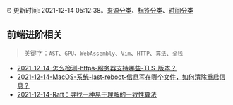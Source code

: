 :alarm_clock: 更新时间: 2021-12-14 05:12:38。[来源分类](../README.md)、[标签分类](../TAGS.md)、[时间分类](../TIMELINE.md)

## 前端进阶相关


> 关键字：`AST`、`GPU`、`WebAssembly`、`Vim`、`HTTP`、`算法`、`全栈`



- [2021-12-14-怎么检测-https-服务器支持哪些-TLS-版本？](https://www.v2ex.com/t/822088) 
- [2021-12-14-MacOS-系统-last-reboot-信息写在哪个文件，如何清除重启信息？](https://www.v2ex.com/t/822075) 
- [2021-12-14-Raft：寻找一种易于理解的一致性算法](https://toutiao.io/k/79oehr1) 